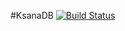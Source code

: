 #KsanaDB
[![Build Status](https://travis-ci.org/zzzmanzzz/KsanaDB.svg?branch=master)](https://travis-ci.org/zzzmanzzz/KsanaDB) 

